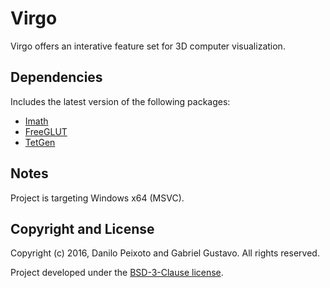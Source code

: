# Virgo
Virgo offers an interative feature set for 3D computer visualization.

Dependencies
------------
Includes the latest version of the following packages:

* [Imath](http://www.openexr.com)
* [FreeGLUT](http://freeglut.sourceforge.net)
* [TetGen](http://www.tetgen.org)

Notes
-----
Project is targeting Windows x64 (MSVC).

Copyright and License
---------------------
Copyright (c) 2016, Danilo Peixoto and Gabriel Gustavo. All rights reserved.

Project developed under the [BSD-3-Clause license](LICENSE?raw=true).

